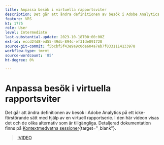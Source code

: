 ```yaml
---
title: Anpassa besök i virtuella rapportsviter
description: Det går att ändra definitionen av besök i Adobe Analytics på ett icke-förstörande sätt med hjälp av en virtuell rapportserie. I den här videon visas det och de olika alternativ som är tillgängliga.
feature: VRS
kt: 1775
role: User
level: Intermediate
last-substantial-update: 2023-10-18T00:00:00Z
exl-id: eccd24d8-ed55-49db-894c-ef31de891728
source-git-commit: f5bcbf5f43e9a9c0de604a7eb7f0331114133978
workflow-type: tm+mt
source-wordcount: '85'
ht-degree: 0%

---
```


# Anpassa besök i virtuella rapportsviter

Det går att ändra definitionen av besök i Adobe Analytics på ett icke-förstörande sätt med hjälp av en virtuell rapportserie. I den här videon visas det och de olika alternativ som är tillgängliga. Detaljerad dokumentation finns på [Kontextmedvetna sessioner](https://experienceleague.adobe.com/docs/analytics/components/virtual-report-suites/vrs-mobile-visit-processing.html?lang=sv-SE){target="_blank"}.

>[!VIDEO](https://video.tv.adobe.com/v/3428877/?quality=12&learn=on&captions=swe)
